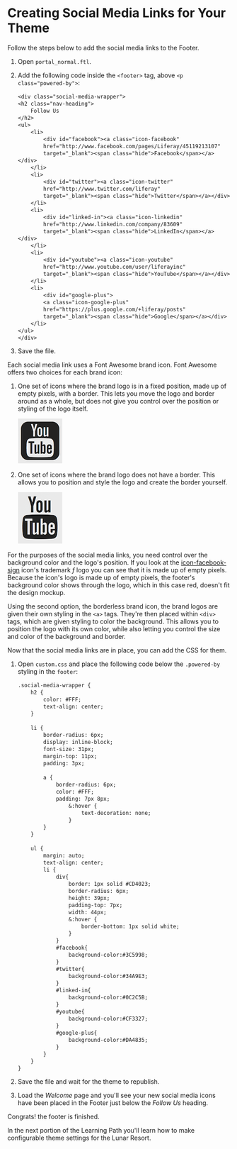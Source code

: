 # Creating Social Media Links for Your Theme [](id=creating-social-media-links-for-your-theme)

Follow the steps below to add the social media links to the Footer.

1.  Open `portal_normal.ftl`.

2.  Add the following code inside the `<footer>` tag, above `<p
    class="powered-by">`:
  
        <div class="social-media-wrapper">
        <h2 class="nav-heading">
            Follow Us
        </h2>
        <ul>
            <li>
                <div id="facebook"><a class="icon-facebook"
                href="http://www.facebook.com/pages/Liferay/45119213107" 
                target="_blank"><span class="hide">Facebook</span></a></div>
            </li>
            <li>
                <div id="twitter"><a class="icon-twitter" 
                href="http://www.twitter.com/liferay" 
                target="_blank"><span class="hide">Twitter</span></a></div>
            </li>
            <li>
                <div id="linked-in"><a class="icon-linkedin"
                href="http://www.linkedin.com/company/83609" 
                target="_blank"><span class="hide">LinkedIn</span></a></div>
            </li>
            <li>
                <div id="youtube"><a class="icon-youtube"
                href="http://www.youtube.com/user/liferayinc" 
                target="_blank"><span class="hide">YouTube</span></a></div>
            </li>
            <li>
                <div id="google-plus">
                <a class="icon-google-plus"
                href="https://plus.google.com/+liferay/posts" 
                target="_blank"><span class="hide">Google</span></a></div>
            </li>
        </ul>
        </div>

3.  Save the file. 

Each social media link uses a Font Awesome brand icon. Font Awesome offers two 
choices for each brand icon: 

1.  One set of icons where the brand logo is in a fixed position, made up of 
    empty pixels, with a border. This lets you move the logo and border around as 
    a whole, but does not give you control over the position or styling of the 
    logo itself.

    ![Figure 1: Font Awesome brand icons can have the logo made up of empty pixels.](../../images/font-awesome-icon-01.png)
 
2.  One set of icons where the brand logo does not have a border. This allows you 
    to position and style the logo and create the border yourself.

    ![Figure 2: Font Awesome brand icons also offer logos without borders.](../../images/font-awesome-icon-02.png)

For the purposes of the social media links, you need control over the background 
color and the logo's position. If you look at the
[icon-facebook-sign](http://fortawesome.github.io/Font-Awesome/3.2.1/icon/facebook-sign/)
icon's trademark *f* logo you can see that it is made up of empty pixels. 
Because the icon's logo is made up of empty pixels, the footer's background 
color shows through the logo, which in this case red, doesn't fit the design 
mockup.  

Using the second option, the borderless brand icon, the brand logos are given 
their own styling in the `<a>` tags. They're then placed within `<div>` tags, 
which are given styling to color the background. This allows you to position the 
logo with its own color, while also letting you control the size and color of 
the background and border.

Now that the social media links are in place, you can add the CSS for them.

1.  Open `custom.css` and place the following code below the `.powered-by` 
    styling in the `footer`:

        .social-media-wrapper {
            h2 {
                color: #FFF;
                text-align: center;
            }
            
            li {
                border-radius: 6px;
                display: inline-block;
                font-size: 31px;                        
                margin-top: 11px;
                padding: 3px;
                
                a {
                    border-radius: 6px;
                    color: #FFF;
                    padding: 7px 8px;
                        &:hover {
                            text-decoration: none;
                        }
                }
            }

            ul {
                margin: auto;
                text-align: center;
                li { 
                    div{                                    
                        border: 1px solid #CD4023;
                        border-radius: 6px;
                        height: 39px;
                        padding-top: 7px;
                        width: 44px;
                        &:hover {
                            border-bottom: 1px solid white;
                        }
                    }
                    #facebook{
                        background-color:#3C5998;
                    }
                    #twitter{
                        background-color:#34A9E3;
                    }
                    #linked-in{
                        background-color:#0C2C5B;
                    }
                    #youtube{
                        background-color:#CF3327;
                    }
                    #google-plus{
                        background-color:#DA4835;
                    }                    
                }
            }
        }
            
2.  Save the file and wait for the theme to republish.

3.  Load the *Welcome* page and you'll see your new social media 
    icons have been placed in the Footer just below the *Follow Us* heading.

Congrats! the footer is finished.

In the next portion of the Learning Path you'll learn how to make configurable
theme settings for the Lunar Resort.
